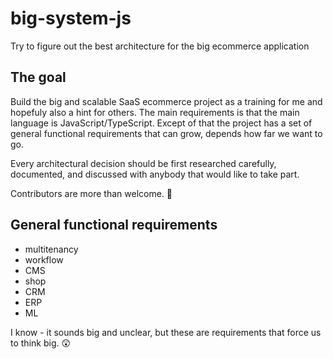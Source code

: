# big-system-js
Try to figure out the best architecture for the big ecommerce application


## The goal
Build the big and scalable SaaS ecommerce project as a training for me and hopefuly also a hint for others.
The main requirements is that the main language is JavaScript/TypeScript. Except of that the project has a set of general functional requirements that can grow, depends how far we want to go.

Every architectural decision should be first researched carefully, documented, and discussed with anybody that would like to take part.

Contributors are more than welcome. :open_hands:

## General functional requirements
* multitenancy
* workflow
* CMS
* shop
* CRM
* ERP
* ML

I know - it sounds big and unclear, but these are requirements that force us to think big. :astonished:

